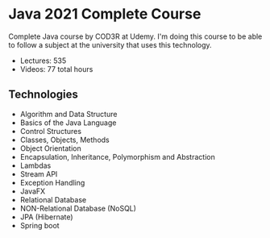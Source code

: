 # Java 2021 Complete Course
Complete Java course by COD3R at Udemy.
I'm doing this course to be able to follow a subject at the university that uses this technology.

- Lectures: 535
- Videos: 77 total hours

## Technologies
- Algorithm and Data Structure
- Basics of the Java Language
- Control Structures
- Classes, Objects, Methods
- Object Orientation
- Encapsulation, Inheritance, Polymorphism and Abstraction
- Lambdas
- Stream API
- Exception Handling
- JavaFX
- Relational Database
- NON-Relational Database (NoSQL)
- JPA (Hibernate)
- Spring boot
